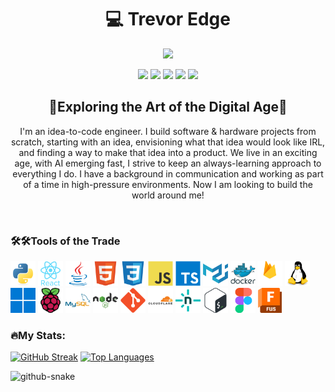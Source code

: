 <h1 align="center">💻 Trevor Edge</h1>

<div id="header" align="center">
  <img src="https://media3.giphy.com/media/v1.Y2lkPTc5MGI3NjExdzA3ZnlrNjRhaHZ4emQ0YjV5N29nd2UzZHUxODExYng2c28zbGhncyZlcD12MV9pbnRlcm5hbF9naWZfYnlfaWQmY3Q9Zw/KzoNhRf1vCCJbpDrB6/giphy.gif" width="300"/>
</div>

<p align="center">
  <a href="mailto:edge.t.xyz@gmail.com">
    <img src="https://img.shields.io/badge/Gmail-D14836?style=for-the-badge&logo=gmail&logoColor=white"/></a>
  <a href="https://www.linkedin.com/in/trevor-edge-43227737a/">
    <img src="https://img.shields.io/badge/linkedin-%230077B5.svg?style=for-the-badge&logo=linkedin&logoColor=white"/></a>
  <a href="https://discord.gg/ucn48bHg">
    <img src="https://img.shields.io/badge/Discord-%235865F2.svg?style=for-the-badge&logo=discord&logoColor=white"/></a>
  <a href="https://www.youtube.com/@TE-DEV">
    <img src="https://img.shields.io/badge/YouTube-%23FF0000.svg?style=for-the-badge&logo=YouTube&logoColor=white"/></a>
  <a href="https://x.com/sys_redux">
    <img src="https://img.shields.io/badge/X-%23000000.svg?style=for-the-badge&logo=X&logoColor=white"/></a>
</p>

<h2 align="center">🧭Exploring the Art of the Digital Age🧭</h2>
<p align="center">I'm an idea-to-code engineer. I build software & hardware projects from scratch, starting with an idea, envisioning what that idea would look like IRL, and finding a way to make that idea into a product. We live in an exciting age, with AI emerging fast, I strive to keep an always-learning approach to everything I do. I have a background in communication and working as part of a time in high-pressure environments. Now I am looking to build the world around me!</p>
</br>

<h3>🛠️🛠️Tools of the Trade</h3>
<div>
  <img src="https://github.com/devicons/devicon/blob/master/icons/python/python-original.svg" title="Python" alt="Python" width="40" height="40"/>
  <img src="https://github.com/devicons/devicon/blob/master/icons/react/react-original-wordmark.svg" title="React" alt="React" width="40" height="40"/>
  <img src="https://github.com/devicons/devicon/blob/master/icons/java/java-original.svg" title="Java" alt="Java" width="40" height="40"/>
  <img src="https://github.com/devicons/devicon/blob/master/icons/html5/html5-original.svg" title="HTML" alt="HTML" width="40" height="40"/>
  <img src="https://github.com/devicons/devicon/blob/master/icons/css3/css3-original.svg" title="CSS" alt="css" width="40" height="40"/>
  <img src="https://github.com/devicons/devicon/blob/master/icons/javascript/javascript-original.svg" title="JavaScript" alt="JavaScript" width="40" height="40"/>
  <img src="https://github.com/devicons/devicon/blob/master/icons/typescript/typescript-original.svg" title="Typescript" alt="Typescript" width="40" height="40"/>
  <img src="https://github.com/devicons/devicon/blob/master/icons/materialui/materialui-original.svg" title="MaterialUI" alt="MaterialUI" width="40" height="40"/>
  <img src="https://github.com/devicons/devicon/blob/master/icons/docker/docker-original-wordmark.svg" title="Docker" alt="Docker" width="40" height="40"/>
  <img src="https://github.com/devicons/devicon/blob/master/icons/firebase/firebase-original-wordmark.svg" title="Firebase" alt="Firebase" width="40" height="40"/>
  <img src="https://github.com/devicons/devicon/blob/master/icons/linux/linux-original.svg" title="Linux" alt="Linux" width="40" height="40"/>
  <img src="https://github.com/devicons/devicon/blob/master/icons/windows11/windows11-original.svg" title="Windows" alt="Windows" width="40" height="40"/>
  <img src="https://github.com/devicons/devicon/blob/master/icons/raspberrypi/raspberrypi-original.svg" title="RaspberryPi" alt="RaspberryPi" width="40" height="40"/>
  <img src="https://github.com/devicons/devicon/blob/master/icons/mysql/mysql-original-wordmark.svg" title="MySQL" alt="MySQL" width="40" height="40"/>
  <img src="https://github.com/devicons/devicon/blob/master/icons/nodejs/nodejs-original-wordmark.svg" title="NodeJS" alt="NodeJS" width="40" height="40"/>
  <img src="https://github.com/devicons/devicon/blob/master/icons/git/git-original.svg" title="Git" alt="Git" width="40" height="40"/>
  <img src="https://github.com/devicons/devicon/blob/master/icons/cloudflare/cloudflare-original-wordmark.svg" title="Cloudflare" alt="Cloudflare" width="40" height="40"/>
  <img src="https://github.com/devicons/devicon/blob/master/icons/netlify/netlify-original.svg" title="Netlify" alt="Netlify" width="40" height="40"/>
  <img src="https://github.com/devicons/devicon/blob/master/icons/bash/bash-original.svg" title="Bash" alt="Bash" width="40" height="40"/>
  <img src="https://github.com/devicons/devicon/blob/master/icons/figma/figma-original.svg" title="Figma" alt="Figma" width="40" height="40"/>
  <img src="https://github.com/devicons/devicon/blob/master/icons/fusion/fusion-original.svg" title="Fusion360" alt="Fusion360" width="40" height="40"/>
</div>

### 🔥My Stats:
<a href="https://git.io/streak-stats"><img src="https://github-readme-streak-stats.herokuapp.com?user=Sys-Redux&theme=rust-ferris-dark" alt="GitHub Streak" /></a>
<a href="https://github.com/anuraghazra/github-readme-stats"><img src="https://github-readme-stats.vercel.app/api/top-langs/?username=Sys-Redux&layout=compact&theme=great-gatsby" alt="Top Languages" /></a>

<picture>
  <source srcset="https://github.com/Sys-Redux/Sys-Redux/blob/output/github-contribution-grid-snake.svg" />
  <img alt="github-snake" src="https://github.com/Sys-Redux/Sys-Redux/blob/output/github-contribution-grid-snake.svg" />
</picture>


<!---
Sys-Redux/Sys-Redux is a ✨ special ✨ repository because its `README.md` (this file) appears on your GitHub profile.
You can click the Preview link to take a look at your changes.
--->
